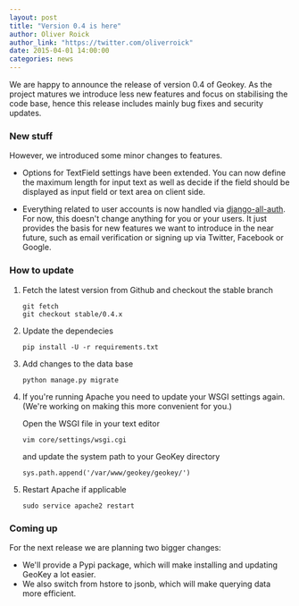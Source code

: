 ```yaml
---
layout: post
title: "Version 0.4 is here"
author: Oliver Roick
author_link: "https://twitter.com/oliverroick"
date: 2015-04-01 14:00:00
categories: news
---
```


We are happy to announce the release of version 0.4 of Geokey. As the project matures we introduce less new features and focus on stabilising the code base, hence this release includes mainly bug fixes and security updates.

### New stuff

However, we introduced some minor changes to features.

- Options for TextField settings have been extended. You can now define the maximum length for input text as well as decide if the field should be displayed as input field or text area on client side.

- Everything related to user accounts is now handled via [django-all-auth](https://github.com/pennersr/django-allauth). For now, this doesn't change anything for you or your users. It just provides the basis for  new features we want to introduce in the near future, such as email verification or signing up via Twitter, Facebook or Google.

### How to update

1. Fetch the latest version from Github and checkout the stable branch

    ```
    git fetch
    git checkout stable/0.4.x
    ```

2. Update the dependecies

    ```
    pip install -U -r requirements.txt
    ```

3. Add changes to the data base

    ```
    python manage.py migrate
    ```

4. If you're running Apache you need to update your WSGI settings again. (We're working on making this more convenient for you.)

    Open the WSGI file in your text editor

    ```
    vim core/settings/wsgi.cgi
    ```

    and update the system path to your GeoKey directory

    ```
    sys.path.append('/var/www/geokey/geokey/')
    ```

5. Restart Apache if applicable

    ```
    sudo service apache2 restart
    ```

### Coming up

For the next release we are planning two bigger changes:

- We'll provide a Pypi package, which will make installing and updating GeoKey a lot easier.
- We also switch from hstore to jsonb, which will make querying data more efficient.
